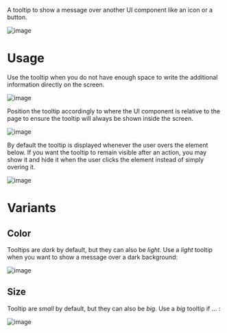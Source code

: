 A tooltip to show a message over another UI component like an icon or a button.

![image](https://user-images.githubusercontent.com/4029499/39045764-22ff35e0-4494-11e8-9400-adf4096eb23f.png)

# Usage
Use the tooltip when you do not have enough space to write the additional information directly on the screen.

![image](https://user-images.githubusercontent.com/4029499/39045976-c803eae0-4494-11e8-8805-b1a3ffb3b7a3.png)

Position the tooltip accordingly to where the UI component is relative to the page to ensure the tooltip will always be shown inside the screen.

![image](https://user-images.githubusercontent.com/4029499/39045884-89d95e44-4494-11e8-800d-2c26379d4d40.png)

By default the tooltip is displayed whenever the user overs the element below.
If you want the tooltip to remain visible after an action, you may show it and hide it when the user clicks the element instead of simply overing it.

![image](https://user-images.githubusercontent.com/4029499/39046062-1d930194-4495-11e8-87c0-35686eee570c.png)

# Variants

## Color
Tooltips are *dark* by default, but they can also be *light*.
Use a *light* tooltip when you want to show a message over a dark background:

![image](https://user-images.githubusercontent.com/4029499/39045834-64e3bed6-4494-11e8-8062-554111cce5e0.png)

## Size
Tooltip are *small* by default, but they can also be *big*.
Use a *big* tooltip if ... :

![image](https://user-images.githubusercontent.com/4029499/39045776-30608ce8-4494-11e8-83e4-faac7747a27e.png)




